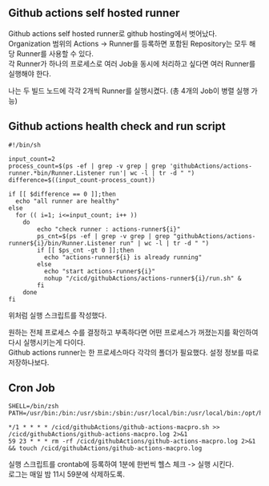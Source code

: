 ## Github actions self hosted runner

Github actions self hosted runner로 github hosting에서 벗어났다.     
Organization 범위의 Actions -> Runner를 등록하면 포함된 Repository는 모두 해당 Runner를 사용할 수 있다.   
각 Runner가 하나의 프로세스로 여러 Job을 동시에 처리하고 싶다면 여러 Runner를 실행해야 한다.   

나는 두 빌드 노드에 각각 2개씩 Runner를 실행시켰다. (총 4개의 Job이 병렬 실행 가능)

## Github actions health check and run script 


```
#!/bin/sh

input_count=2
process_count=$(ps -ef | grep -v grep | grep 'githubActions/actions-runner.*bin/Runner.Listener run'| wc -l | tr -d " ")
difference=$((input_count-process_count))

if [[ $difference == 0 ]];then
  echo "all runner are healthy"
else
  for (( i=1; i<=input_count; i++ ))
    do
        echo "check runner : actions-runner${i}"
        ps_cnt=$(ps -ef | grep -v grep | grep "githubActions/actions-runner${i}/bin/Runner.Listener run" | wc -l | tr -d " ")
        if [[ $ps_cnt -gt 0 ]];then
          echo "actions-runner${i} is already running"
        else
          echo "start actions-runner${i}"
          nohup "/cicd/githubActions/actions-runner${i}/run.sh" &
        fi
    done
fi
```
위처럼 실행 스크립트를 작성했다.   

원하는 전체 프로세스 수를 결정하고 부족하다면 어떤 프로세스가 꺼졌는지를 확인하여 다시 실행시키는게 다이다.    
Github actions runner는 한 프로세스마다 각각의 폴더가 필요했다. 설정 정보를 따로 저장하나보다.

## Cron Job

```
SHELL=/bin/zsh
PATH=/usr/bin:/bin:/usr/sbin:/sbin:/usr/local/bin:/usr/local/bin:/opt/homebrew/bin:/opt/homebrew/sbin:/usr/local/bin:/usr/bin:/bin:/usr/sbin:/sbin

*/1 * * * * /cicd/githubActions/github-actions-macpro.sh >> /cicd/githubActions/github-actions-macpro.log 2>&1
59 23 * * * rm -rf /cicd/githubActions/github-actions-macpro.log 2>&1 && touch /cicd/githubActions/github-actions-macpro.log 
```

실행 스크립트를 crontab에 등록하여 1분에 한번씩 헬스 체크 -> 실행 시킨다.    
로그는 매일 밤 11시 59분에 삭제하도록.
